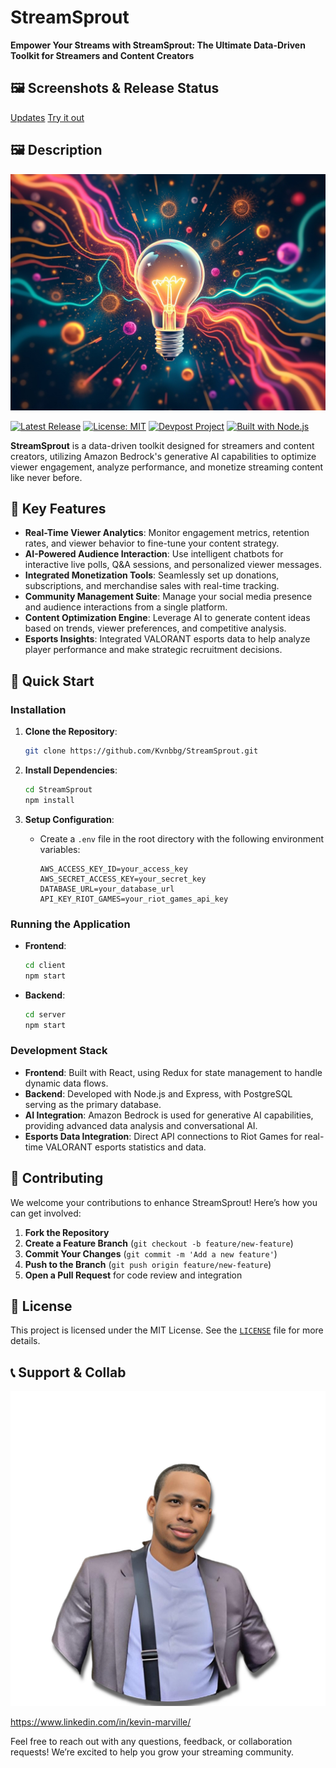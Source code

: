# StreamSprout

**Empower Your Streams with StreamSprout: The Ultimate Data-Driven Toolkit for Streamers and Content Creators**

## 🖼️ Screenshots & Release Status

[Updates](https://devpost.com/software/streamsprout#updates)
[Try it out]([https://devpost.com/software/streamsprout#deployement](https://kvnbbg.github.io/StreamSprout/))

## 🖼️ Description

![StreamSprout Image](image.jpg)

[![Latest Release](https://img.shields.io/github/v/release/Kvnbbg/StreamSprout)](https://github.com/Kvnbbg/StreamSprout/releases)
[![License: MIT](https://img.shields.io/badge/License-MIT-blue.svg)](https://opensource.org/licenses/MIT)
[![Devpost Project](https://img.shields.io/badge/Devpost-StreamSprout-brightgreen)](https://devpost.com/software/streamsprout#updates)
[![Built with Node.js](https://img.shields.io/badge/Backend-Node.js-green.svg)](https://nodejs.org/)

**StreamSprout** is a data-driven toolkit designed for streamers and content creators, utilizing Amazon Bedrock's generative AI capabilities to optimize viewer engagement, analyze performance, and monetize streaming content like never before.

## 🌟 Key Features

- **Real-Time Viewer Analytics**: Monitor engagement metrics, retention rates, and viewer behavior to fine-tune your content strategy.
- **AI-Powered Audience Interaction**: Use intelligent chatbots for interactive live polls, Q&A sessions, and personalized viewer messages.
- **Integrated Monetization Tools**: Seamlessly set up donations, subscriptions, and merchandise sales with real-time tracking.
- **Community Management Suite**: Manage your social media presence and audience interactions from a single platform.
- **Content Optimization Engine**: Leverage AI to generate content ideas based on trends, viewer preferences, and competitive analysis.
- **Esports Insights**: Integrated VALORANT esports data to help analyze player performance and make strategic recruitment decisions.

## 🚀 Quick Start

### Installation

1. **Clone the Repository**:
   ```bash
   git clone https://github.com/Kvnbbg/StreamSprout.git
   ```

2. **Install Dependencies**:
   ```bash
   cd StreamSprout
   npm install
   ```

3. **Setup Configuration**:
   - Create a `.env` file in the root directory with the following environment variables:
     ```
     AWS_ACCESS_KEY_ID=your_access_key
     AWS_SECRET_ACCESS_KEY=your_secret_key
     DATABASE_URL=your_database_url
     API_KEY_RIOT_GAMES=your_riot_games_api_key
     ```

### Running the Application

- **Frontend**:
  ```bash
  cd client
  npm start
  ```

- **Backend**:
  ```bash
  cd server
  npm start
  ```

### Development Stack

- **Frontend**: Built with React, using Redux for state management to handle dynamic data flows.
- **Backend**: Developed with Node.js and Express, with PostgreSQL serving as the primary database.
- **AI Integration**: Amazon Bedrock is used for generative AI capabilities, providing advanced data analysis and conversational AI.
- **Esports Data Integration**: Direct API connections to Riot Games for real-time VALORANT esports statistics and data.

## 🤝 Contributing

We welcome your contributions to enhance StreamSprout! Here’s how you can get involved:

1. **Fork the Repository**
2. **Create a Feature Branch** (`git checkout -b feature/new-feature`)
3. **Commit Your Changes** (`git commit -m 'Add a new feature'`)
4. **Push to the Branch** (`git push origin feature/new-feature`)
5. **Open a Pull Request** for code review and integration

## 📄 License

This project is licensed under the MIT License. See the [`LICENSE`](LICENSE) file for more details.

## 📞 Support & Collab

![Kevin Marville Image](collaborator-image-1.jpg)

https://www.linkedin.com/in/kevin-marville/


Feel free to reach out with any questions, feedback, or collaboration requests! We’re excited to help you grow your streaming community.
